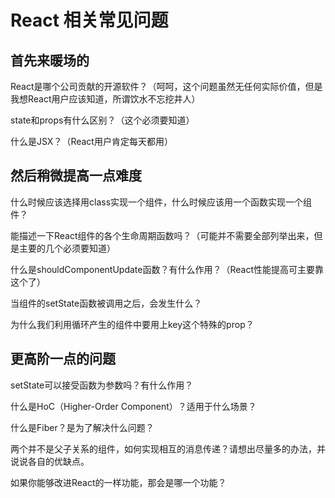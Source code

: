 # React 相关常见问题

## 首先来暖场的

React是哪个公司贡献的开源软件？（呵呵，这个问题虽然无任何实际价值，但是我想React用户应该知道，所谓饮水不忘挖井人）

state和props有什么区别？（这个必须要知道）

什么是JSX？（React用户肯定每天都用）

## 然后稍微提高一点难度

什么时候应该选择用class实现一个组件，什么时候应该用一个函数实现一个组件？

能描述一下React组件的各个生命周期函数吗？（可能并不需要全部列举出来，但是主要的几个必须要知道）

什么是shouldComponentUpdate函数？有什么作用？（React性能提高可主要靠这个了）

当组件的setState函数被调用之后，会发生什么？

为什么我们利用循环产生的组件中要用上key这个特殊的prop？

## 更高阶一点的问题

setState可以接受函数为参数吗？有什么作用？

什么是HoC（Higher-Order Component）？适用于什么场景？

什么是Fiber？是为了解决什么问题？

两个并不是父子关系的组件，如何实现相互的消息传递？请想出尽量多的办法，并说说各自的优缺点。

如果你能够改进React的一样功能，那会是哪一个功能？
